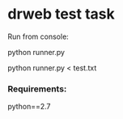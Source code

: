 # drweb test task

Run from console:

python runner.py

python runner.py < test.txt

### Requirements:
python==2.7
